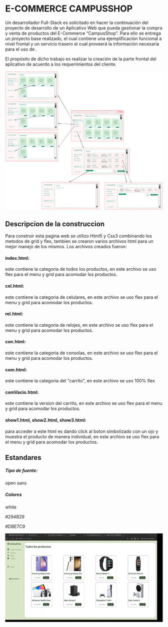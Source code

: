 # E-COMMERCE CAMPUSSHOP

Un desarrollador Full-Stack es solicitado en hacer la continuación del proyecto de desarrollo de un Aplicativo Web que pueda gestionar la compra y venta de productos del E-Commerce “CampusShop”. Para ello se entrega un proyecto base realizado, el cual contiene una ejemplificación funcional a nivel frontal y un servicio trasero el cual proveerá la información necesaria para el uso de .

El propósito de dicho trabajo es realizar la creación de la parte frontal del aplicativo de acuerdo a los requerimientos del cliente.

![nota](storage/image/maquitacion.svg)



## Descripcion de la construccion

Para construir esta pagina web se utilizo Html5 y Css3 combinando los metodos de grid y flex, tambien se crearon varios archivos html para un mejor manejo de los mismos.
Los archivos creados fueron:

#### index.html:

este contiene la categoria de todos los productos, en este archivo se uso flex para el menu y grid para acomodar los productos.

#### cel.html:

este contiene la categoria de celulares, en este archivo se uso flex para el menu y grid para acomodar los productos.

#### rel.html:

este contiene la categoria de relojes, en este archivo se uso flex para el menu y grid para acomodar los productos.

#### con.html:

este contiene la categoria de consolas, en este archivo se uso flex para el menu y grid para acomodar los productos.

#### com.html:

este contiene la categoria del "carrito", en este archivo se uso 100% flex

#### comVacio.html:

este contiene la version del carrito, en este archivo se uso flex para el menu y grid para acomodar los productos.

#### show1.html, show2.html, show3.html:

para acceder a este html es dando click al boton simbolizado con un ojo y muestra el producto de manera individual, en este archivo se uso flex para el menu y grid para acomodar los productos.

## Estandares

##### Tipo de fuente:

open sans

##### Colores

white

\#294B29

\#DBE7C9

![nota](storage/image/funcionamiento.gif)